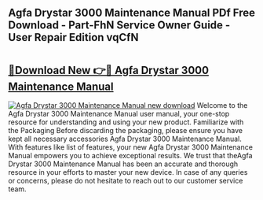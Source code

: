 ## Agfa Drystar 3000 Maintenance Manual PDf Free Download - Part-FhN Service Owner Guide - User Repair Edition vqCfN

# <h2><a href="http://bc80251.oget.top/?id=Agfa+Drystar+3000+Maintenance+Manual">🔗Download New 👉🔴 Agfa Drystar 3000 Maintenance Manual</a></h2>

[![Agfa Drystar 3000 Maintenance Manual new download](https://i.imgur.com/5g1atiW.png)](http://bc80251.oget.top/?id=Agfa+Drystar+3000+Maintenance+Manual)
Welcome to the Agfa Drystar 3000 Maintenance Manual user manual, your one-stop resource for understanding and using your new product. Familiarize with the Packaging Before discarding the packaging, please ensure you have kept all necessary accessories Agfa Drystar 3000 Maintenance Manual. With features like list of features, your new Agfa Drystar 3000 Maintenance Manual empowers you to achieve exceptional results. We trust that theAgfa Drystar 3000 Maintenance Manual has been an accurate and thorough resource in your efforts to master your new device. In case of any queries or concerns, please do not hesitate to reach out to our customer service team.
